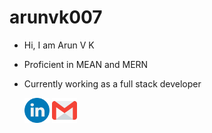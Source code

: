# arunvk007

* Hi, I am Arun V K
* Proficient in MEAN and MERN
* Currently working as a full stack developer

  <a href="http://www.linkedin.com/in/arun-v-k-developer"><img style="width:40px;"  src="https://github.com/arunvk007/arunvk007/blob/main/Images/linkedin.png?raw=true"></a>
  <a href="mailto:arunvk.kerala@gmail.com"><img style="width:40px;" src="https://github.com/arunvk007/arunvk007/blob/main/Images/gmail.png?raw=true"></a>

